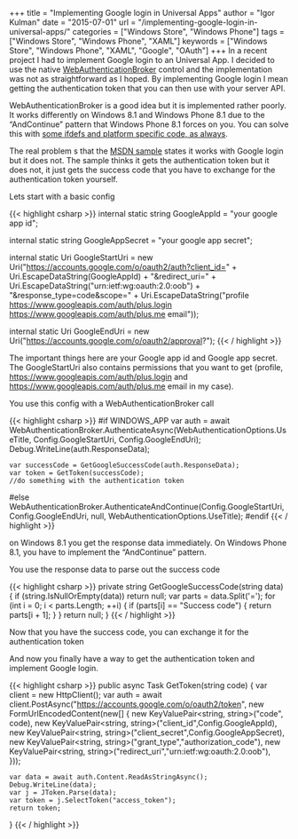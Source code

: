 +++
title = "Implementing Google login in Universal Apps"
author = "Igor Kulman"
date = "2015-07-01"
url = "/implementing-google-login-in-universal-apps/"
categories = ["Windows Store", "Windows Phone"]
tags = ["Windows Store", "Windows Phone", "XAML"]
keywords = ["Windows Store", "Windows Phone", "XAML", "Google", "OAuth"]
+++
In a recent project I had to implement Google login to an Universal App. I decided to use the native [WebAuthenticationBroker][1] control and the implementation was not as straightforward as I hoped. By implementing Google login I mean getting the authentication token that you can then use with your server API.

WebAuthenticationBroker is a good idea but it is implemented rather poorly. It works differently on Windows 8.1 and Windows Phone 8.1 due to the &#8220;AndContinue&#8221; pattern that Windows Phone 8.1 forces on you. You can solve this with [some ifdefs and platform specific code, as always][2].

The real problem s that the [MSDN sample][3] states it works with Google login but it does not. The sample thinks it gets the authentication token but it does not, it just gets the success code that you have to exchange for the authentication token yourself. 

<!--more-->

Lets start with a basic config

{{< highlight csharp >}}
internal static string GoogleAppId = "your google app id";

internal static string GoogleAppSecret = "your google app secret";

internal static Uri GoogleStartUri = new Uri("https://accounts.google.com/o/oauth2/auth?client_id=" + Uri.EscapeDataString(GoogleAppId) + "&redirect_uri=" + Uri.EscapeDataString("urn:ietf:wg:oauth:2.0:oob") + "&response_type=code&scope=" + Uri.EscapeDataString("profile https://www.googleapis.com/auth/plus.login https://www.googleapis.com/auth/plus.me email"));

internal static Uri GoogleEndUri = new Uri("https://accounts.google.com/o/oauth2/approval?");
{{< / highlight >}}

The important things here are your Google app id and Google app secret. The GoogleStartUri also contains permissions that you want to get (profile, https://www.googleapis.com/auth/plus.login and https://www.googleapis.com/auth/plus.me email in my case).

You use this config with a WebAuthenticationBroker call

{{< highlight csharp >}}
#if WINDOWS_APP
    var auth = await WebAuthenticationBroker.AuthenticateAsync(WebAuthenticationOptions.UseTitle, Config.GoogleStartUri, Config.GoogleEndUri);
    Debug.WriteLine(auth.ResponseData);
    
    var successCode = GetGoogleSuccessCode(auth.ResponseData);
    var token = GetToken(successCode);
    //do something with the authentication token
#else
    WebAuthenticationBroker.AuthenticateAndContinue(Config.GoogleStartUri, Config.GoogleEndUri, null, WebAuthenticationOptions.UseTitle);
#endif
{{< / highlight >}}

on Windows 8.1 you get the response data immediately. On Windows Phone 8.1, you have to implement the &#8220;AndContinue&#8221; pattern. 

You use the response data to parse out the success code

{{< highlight csharp >}}
private string GetGoogleSuccessCode(string data)
{
    if (string.IsNullOrEmpty(data)) return null;
    var parts = data.Split('=');
    for (int i = 0; i < parts.Length; ++i)
    {
        if (parts[i] == "Success code")
        {
            return parts[i + 1];
        }
    }
    return null;
}
{{< / highlight >}}

Now that you have the success code, you can exchange it for the authentication token

And now you finally have a way to get the authentication token and implement Google login.

{{< highlight csharp >}}
public async Task<string> GetToken(string code)
{
    var client = new HttpClient();
    var auth = await client.PostAsync("https://accounts.google.com/o/oauth2/token", new FormUrlEncodedContent(new[]
    {
        new KeyValuePair<string, string>("code", code),
        new KeyValuePair<string, string>("client_id",Config.GoogleAppId), 
        new KeyValuePair<string, string>("client_secret",Config.GoogleAppSecret), 
        new KeyValuePair<string, string>("grant_type","authorization_code"),
        new KeyValuePair<string, string>("redirect_uri","urn:ietf:wg:oauth:2.0:oob"),  
    }));
    
    var data = await auth.Content.ReadAsStringAsync();
    Debug.WriteLine(data);
    var j = JToken.Parse(data);
    var token = j.SelectToken("access_token");
    return token;
}
{{< / highlight >}}

 [1]: https://msdn.microsoft.com/en-us/library/windows.security.authentication.web.webauthenticationbroker.aspx
 [2]: http://blog.kulman.sk/why-universal-apps-as-not-as-universal-as-you-may-think/
 [3]: https://code.msdn.microsoft.com/windowsapps/Web-Authentication-d0485122
